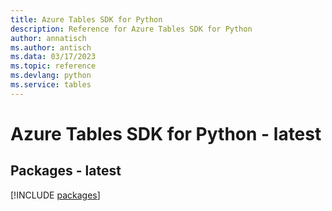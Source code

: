 ```yaml
---
title: Azure Tables SDK for Python
description: Reference for Azure Tables SDK for Python
author: annatisch
ms.author: antisch
ms.data: 03/17/2023
ms.topic: reference
ms.devlang: python
ms.service: tables
---
```

# Azure Tables SDK for Python - latest
## Packages - latest
[!INCLUDE [packages](tables-index.md)]